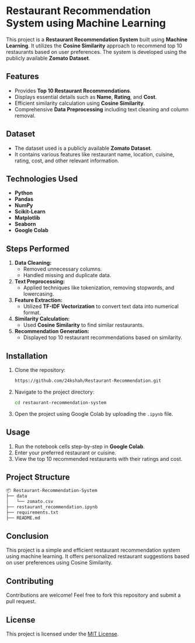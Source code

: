 # Restaurant Recommendation System using Machine Learning

This project is a **Restaurant Recommendation System** built using **Machine Learning**. It utilizes the **Cosine Similarity** approach to recommend top 10 restaurants based on user preferences. The system is developed using the publicly available **Zomato Dataset**.

## Features
- Provides **Top 10 Restaurant Recommendations**.
- Displays essential details such as **Name**, **Rating**, and **Cost**.
- Efficient similarity calculation using **Cosine Similarity**.
- Comprehensive **Data Preprocessing** including text cleaning and column removal.

## Dataset
- The dataset used is a publicly available **Zomato Dataset**.
- It contains various features like restaurant name, location, cuisine, rating, cost, and other relevant information.

## Technologies Used
- **Python**
- **Pandas**
- **NumPy**
- **Scikit-Learn**
- **Matplotlib**
- **Seaborn**
- **Google Colab**

## Steps Performed
1. **Data Cleaning:**
    - Removed unnecessary columns.
    - Handled missing and duplicate data.
2. **Text Preprocessing:**
    - Applied techniques like tokenization, removing stopwords, and lowercasing.
3. **Feature Extraction:**
    - Utilized **TF-IDF Vectorization** to convert text data into numerical format.
4. **Similarity Calculation:**
    - Used **Cosine Similarity** to find similar restaurants.
5. **Recommendation Generation:**
    - Displayed top 10 restaurant recommendations based on similarity.

## Installation
1. Clone the repository:
    ```bash
    https://github.com/24kshah/Restaurant-Recommendation.git
    ```
2. Navigate to the project directory:
    ```bash
    cd restaurant-recommendation-system
    ```
3. Open the project using Google Colab by uploading the `.ipynb` file.

## Usage
1. Run the notebook cells step-by-step in **Google Colab**.
2. Enter your preferred restaurant or cuisine.
3. View the top 10 recommended restaurants with their ratings and cost.

## Project Structure
```bash
📦 Restaurant-Recommendation-System
├── data
│   └── zomato.csv
├── restaurant_recommendation.ipynb
├── requirements.txt
├── README.md
```

## Conclusion
This project is a simple and efficient restaurant recommendation system using machine learning. It offers personalized restaurant suggestions based on user preferences using Cosine Similarity.

## Contributing
Contributions are welcome! Feel free to fork this repository and submit a pull request.

## License
This project is licensed under the [MIT License](LICENSE).

